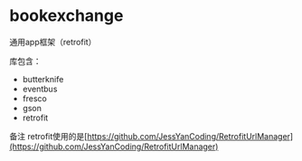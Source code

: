 # bookexchange
通用app框架（retrofit）

库包含：
* butterknife
* eventbus
* fresco
* gson
* retrofit

备注
retrofit使用的是[https://github.com/JessYanCoding/RetrofitUrlManager](https://github.com/JessYanCoding/RetrofitUrlManager)
